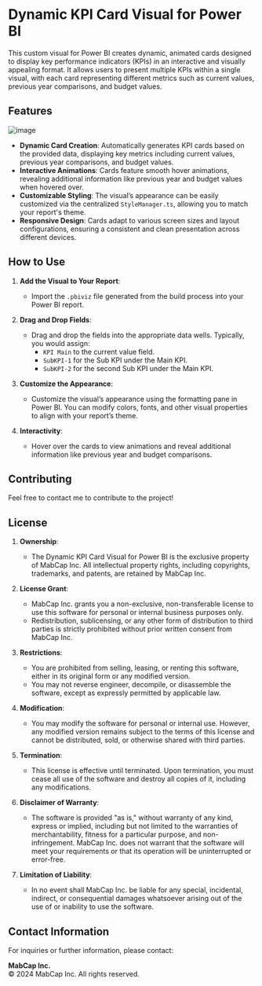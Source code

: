 # **Dynamic KPI Card Visual for Power BI**

This custom visual for Power BI creates dynamic, animated cards designed to display key performance indicators (KPIs) in an interactive and visually appealing format. It allows users to present multiple KPIs within a single visual, with each card representing different metrics such as current values, previous year comparisons, and budget values.

## **Features**

![image](https://github.com/user-attachments/assets/30f817ba-128d-48c5-a3ef-b62ca534e8be)


- **Dynamic Card Creation**: Automatically generates KPI cards based on the provided data, displaying key metrics including current values, previous year comparisons, and budget values.
- **Interactive Animations**: Cards feature smooth hover animations, revealing additional information like previous year and budget values when hovered over.
- **Customizable Styling**: The visual’s appearance can be easily customized via the centralized `StyleManager.ts`, allowing you to match your report's theme.
- **Responsive Design**: Cards adapt to various screen sizes and layout configurations, ensuring a consistent and clean presentation across different devices.

## **How to Use**

1. **Add the Visual to Your Report**:
   - Import the `.pbiviz` file generated from the build process into your Power BI report.

2. **Drag and Drop Fields**:
   - Drag and drop the fields into the appropriate data wells. Typically, you would assign:
     - `KPI Main` to the current value field.
     - `SubKPI-1` for the Sub KPI under the Main KPI.
     - `SubKPI-2` for the second Sub KPI under the Main KPI.

3. **Customize the Appearance**:
   - Customize the visual’s appearance using the formatting pane in Power BI. You can modify colors, fonts, and other visual properties to align with your report’s theme.

4. **Interactivity**:
   - Hover over the cards to view animations and reveal additional information like previous year and budget comparisons.


## **Contributing**

Feel free to contact me to contribute to the project!

## **License**

1. **Ownership**:
   - The Dynamic KPI Card Visual for Power BI is the exclusive property of MabCap Inc. All intellectual property rights, including copyrights, trademarks, and patents, are retained by MabCap Inc.

2. **License Grant**:
   - MabCap Inc. grants you a non-exclusive, non-transferable license to use this software for personal or internal business purposes only.
   - Redistribution, sublicensing, or any other form of distribution to third parties is strictly prohibited without prior written consent from MabCap Inc.

3. **Restrictions**:
   - You are prohibited from selling, leasing, or renting this software, either in its original form or any modified version.
   - You may not reverse engineer, decompile, or disassemble the software, except as expressly permitted by applicable law.

4. **Modification**:
   - You may modify the software for personal or internal use. However, any modified version remains subject to the terms of this license and cannot be distributed, sold, or otherwise shared with third parties.


5. **Termination**:
   - This license is effective until terminated. Upon termination, you must cease all use of the software and destroy all copies of it, including any modifications.

6. **Disclaimer of Warranty**:
   - The software is provided "as is," without warranty of any kind, express or implied, including but not limited to the warranties of merchantability, fitness for a particular purpose, and non-infringement. MabCap Inc. does not warrant that the software will meet your requirements or that its operation will be uninterrupted or error-free.

7. **Limitation of Liability**:
   - In no event shall MabCap Inc. be liable for any special, incidental, indirect, or consequential damages whatsoever arising out of the use of or inability to use the software.

## **Contact Information**

For inquiries or further information, please contact:

**MabCap Inc.**  
© 2024 MabCap Inc. All rights reserved.

